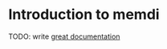 # Introduction to memdi

TODO: write [great documentation](http://jacobian.org/writing/what-to-write/)
